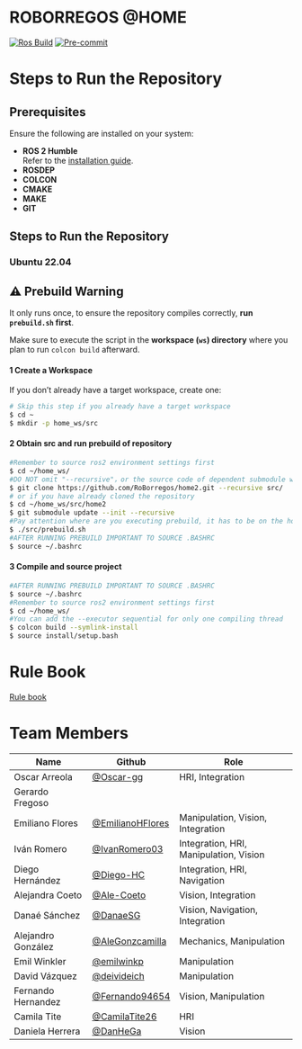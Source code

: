 # ROBORREGOS @HOME


[![Ros Build](https://github.com/RoBorregos/home2/actions/workflows/ros2-build.yml/badge.svg)](https://github.com/RoBorregos/home2/actions/workflows/ros2-build.yml)
[![Pre-commit](https://github.com/RoBorregos/home2/actions/workflows/pre-commit.yml/badge.svg)](https://github.com/RoBorregos/home2/actions/workflows/pre-commit.yml)

# Steps to Run the Repository  

## Prerequisites  
Ensure the following are installed on your system:  
- **ROS 2 Humble**  
  Refer to the [installation guide](https://docs.ros.org/en/humble/Installation/Ubuntu-Install-Debs.html).  
- **ROSDEP**  
- **COLCON**  
- **CMAKE**  
- **MAKE**  
- **GIT**  

## Steps to Run the Repository  

###  Ubuntu 22.04  
## ⚠️ Prebuild Warning  
It only runs once, to ensure the repository compiles correctly, **run `prebuild.sh` first**.  

Make sure to execute the script in the **workspace (`ws`) directory** where you plan to run `colcon build` afterward.  


#### 1 Create a Workspace  
If you don’t already have a target workspace, create one:  
```bash
# Skip this step if you already have a target workspace
$ cd ~
$ mkdir -p home_ws/src
```

#### 2 Obtain src and run prebuild of repository
``` bash
#Remember to source ros2 environment settings first
$ cd ~/home_ws/
#DO NOT omit "--recursive"，or the source code of dependent submodule will not be downloaded.
$ git clone https://github.com/RoBorregos/home2.git --recursive src/
# or if you have already cloned the repository
$ cd ~/home_ws/src/home2
$ git submodule update --init --recursive
#Pay attention where are you executing prebuild, it has to be on the home_ws directory.
$ ./src/prebuild.sh
#AFTER RUNNING PREBUILD IMPORTANT TO SOURCE .BASHRC 
$ source ~/.bashrc
```
#### 3 Compile and source project
``` bash
#AFTER RUNNING PREBUILD IMPORTANT TO SOURCE .BASHRC 
$ source ~/.bashrc
#Remember to source ros2 environment settings first
$ cd ~/home_ws/
#You can add the --executor sequential for only one compiling thread
$ colcon build --symlink-install
$ source install/setup.bash
```

# Rule Book
[Rule book](https://robocupathome.github.io/RuleBook/rulebook/master.pdf)

# Team Members

| Name                    | Github                                                       | Role      |
| ----------------------- | ------------------------------------------------------------------- | ------------------------------------------------------------ |
| Oscar Arreola | [@Oscar-gg](https://github.com/Oscar-gg)  | HRI, Integration  |
| Gerardo Fregoso |  |  |
| Emiliano Flores | [@EmilianoHFlores](https://github.com/EmilianoHFlores) | Manipulation, Vision, Integration |
| Iván Romero | [@IvanRomero03](https://github.com/IvanRomero03) | Integration, HRI, Manipulation, Vision |
| Diego Hernández | [@Diego-HC](https://github.com/Diego-HC) | Integration, HRI, Navigation |
| Alejandra Coeto | [@Ale-Coeto](https://github.com/Ale-Coeto) | Vision, Integration |
| Danaé Sánchez | [@DanaeSG](https://github.com/DanaeSG) |Vision, Navigation, Integration|
| Alejandro González | [@AleGonzcamilla](https://github.com/AleGonzcamilla) | Mechanics, Manipulation |
| Emil Winkler | [@emilwinkp](https://github.com/emilwinkp) | Manipulation |
| David Vázquez | [@deivideich](https://github.com/Deivideich) | Manipulation |
| Fernando Hernandez | [@Fernando94654](https://github.com/Fernando94654) | Vision, Manipulation |
|Camila Tite | [@CamilaTite26](https://github.com/CamilaTite26) | HRI |
|Daniela Herrera | [@DanHeGa](https://github.com/DanHeGa) | Vision |

